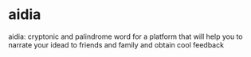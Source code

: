 # aidia
aidia: cryptonic and palindrome word for a platform that will help you to narrate your idead to friends and family and obtain cool feedback
